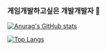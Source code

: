 ### 게임개발하고싶은 개발개발자 👋
[![Anurag's GitHub stats](https://github-readme-stats.vercel.app/api?username=naeun0203)](https://github.com/naeun0203/github-readme-stats)

[![Top Langs](https://github-readme-stats.vercel.app/api/top-langs/?username=naeun0203)](https://github.com/naeun0203/github-readme-stats)
<!--
**naeun0203/naeun0203** is a ✨ _special_ ✨ repository because its `README.md` (this file) appears on your GitHub profile.

Here are some ideas to get you started:

- 🔭 I’m currently working on ...
- 🌱 I’m currently learning ...
- 👯 I’m looking to collaborate on ...
- 🤔 I’m looking for help with ...
- 💬 Ask me about ...
- 📫 How to reach me: ...
- 😄 Pronouns: ...
- ⚡ Fun fact: ...
-->
